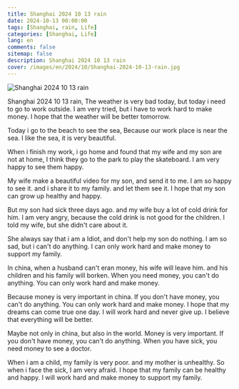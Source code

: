 ```yaml
---
title: Shanghai 2024 10 13 rain
date: 2024-10-13 00:00:00
tags: [Shanghai, rain, Life]
categories: [Shanghai, Life]
lang: en
comments: false
sitemap: false
description: Shanghai 2024 10 13 rain
cover: /images/en/2024/10/Shanghai-2024-10-13-rain.jpg
---
```


![Shanghai 2024 10 13 rain](/images/en/2024/10/Shanghai-2024-10-13-rain.jpg)

Shanghai 2024 10 13 rain, The weather is very bad today, but today i need to go to work outside. I am very tried, but i have to work hard to make money. I hope that the weather will be better tomorrow.

Today i go to the beach to see the sea, Because our work place is near the sea. I like the sea, it is very beautiful. 

When i finish my work, i go home and found that my wife and my son are not at home, I think they go to the park to play the skateboard. I am very happy to see them happy.

My wife make a beautiful video for my son, and send it to me. I am so happy to see it. and i share it to my family. and let them see it. I hope that my son can grow up healthy and happy.

But my son had sick three days ago. and my wife buy a lot of cold drink for him. I am very angry, because the cold drink is not good for the children. I told my wife, but she didn't care about it. 

She always say that i am a Idiot, and don't help my son do nothing. I am so sad, but i can't do anything. I can only work hard and make money to support my family.

In china, when a husband can't eran money, his wife will leave him. and his children and his family will borken. When you need money, you can't do anything. You can only work hard and make money.

Because money is very important in china. If you don't have money, you can't do anything. You can only work hard and make money. I hope that my dreams can come true one day. I will work hard and never give up. I believe that everything will be better.

Maybe not only in china, but also in the world. Money is very important. If you don't have money, you can't do anything. When you have sick, you need money to see a doctor.

When i am a child, my family is very poor. and my mother is unhealthy. So when i face the sick, I am very afraid. I hope that my family can be healthy and happy. I will work hard and make money to support my family.
